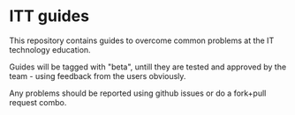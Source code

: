 ITT guides
==================


This repository contains guides to overcome common problems at the IT technology education.

Guides will be tagged with "beta", untill they are tested and approved by the team - using feedback from the users obviously.

Any problems should be reported using github issues or do a fork+pull request combo.
